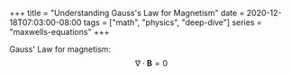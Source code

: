 +++
title = "Understanding Gauss's Law for Magnetism"
date = 2020-12-18T07:03:00-08:00
tags = ["math", "physics", "deep-dive"]
series = "maxwells-equations"
+++

Gauss' Law for magnetism:
 $$\nabla \cdot \boldsymbol{B} = 0$$
